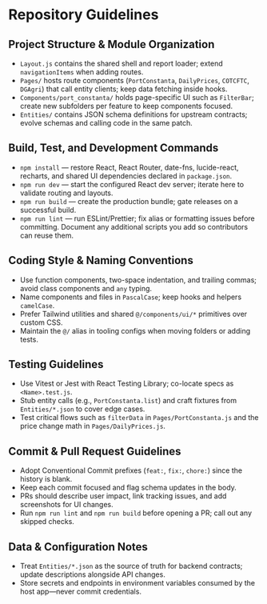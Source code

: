 # Repository Guidelines

## Project Structure & Module Organization
- `Layout.js` contains the shared shell and report loader; extend `navigationItems` when adding routes.
- `Pages/` hosts route components (`PortConstanta`, `DailyPrices`, `COTCFTC`, `DGAgri`) that call entity clients; keep data fetching inside hooks.
- `Components/port_constanta/` holds page-specific UI such as `FilterBar`; create new subfolders per feature to keep components focused.
- `Entities/` contains JSON schema definitions for upstream contracts; evolve schemas and calling code in the same patch.

## Build, Test, and Development Commands
- `npm install` — restore React, React Router, date-fns, lucide-react, recharts, and shared UI dependencies declared in `package.json`.
- `npm run dev` — start the configured React dev server; iterate here to validate routing and layouts.
- `npm run build` — create the production bundle; gate releases on a successful build.
- `npm run lint` — run ESLint/Prettier; fix alias or formatting issues before committing.
Document any additional scripts you add so contributors can reuse them.

## Coding Style & Naming Conventions
- Use function components, two-space indentation, and trailing commas; avoid class components and `any` typing.
- Name components and files in `PascalCase`; keep hooks and helpers `camelCase`.
- Prefer Tailwind utilities and shared `@/components/ui/*` primitives over custom CSS.
- Maintain the `@/` alias in tooling configs when moving folders or adding tests.

## Testing Guidelines
- Use Vitest or Jest with React Testing Library; co-locate specs as `<Name>.test.js`.
- Stub entity calls (e.g., `PortConstanta.list`) and craft fixtures from `Entities/*.json` to cover edge cases.
- Test critical flows such as `filterData` in `Pages/PortConstanta.js` and the price change math in `Pages/DailyPrices.js`.

## Commit & Pull Request Guidelines
- Adopt Conventional Commit prefixes (`feat:`, `fix:`, `chore:`) since the history is blank.
- Keep each commit focused and flag schema updates in the body.
- PRs should describe user impact, link tracking issues, and add screenshots for UI changes.
- Run `npm run lint` and `npm run build` before opening a PR; call out any skipped checks.

## Data & Configuration Notes
- Treat `Entities/*.json` as the source of truth for backend contracts; update descriptions alongside API changes.
- Store secrets and endpoints in environment variables consumed by the host app—never commit credentials.
